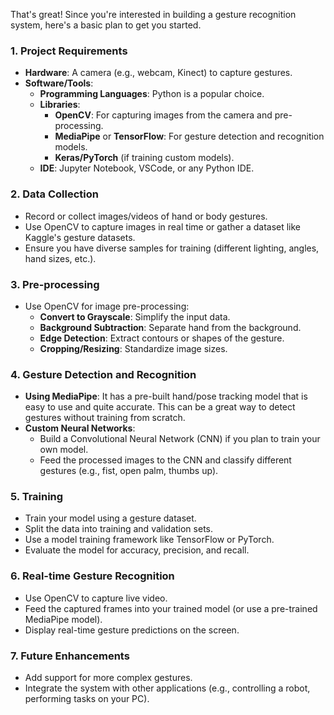 That's great! Since you're interested in building a gesture recognition system, here's a basic plan to get you started.

### 1. **Project Requirements**
   - **Hardware**: A camera (e.g., webcam, Kinect) to capture gestures.
   - **Software/Tools**:
     - **Programming Languages**: Python is a popular choice.
     - **Libraries**: 
       - **OpenCV**: For capturing images from the camera and pre-processing.
       - **MediaPipe** or **TensorFlow**: For gesture detection and recognition models.
       - **Keras/PyTorch** (if training custom models).
     - **IDE**: Jupyter Notebook, VSCode, or any Python IDE.

### 2. **Data Collection**
   - Record or collect images/videos of hand or body gestures.
   - Use OpenCV to capture images in real time or gather a dataset like Kaggle's gesture datasets.
   - Ensure you have diverse samples for training (different lighting, angles, hand sizes, etc.).

### 3. **Pre-processing**
   - Use OpenCV for image pre-processing:
     - **Convert to Grayscale**: Simplify the input data.
     - **Background Subtraction**: Separate hand from the background.
     - **Edge Detection**: Extract contours or shapes of the gesture.
     - **Cropping/Resizing**: Standardize image sizes.

### 4. **Gesture Detection and Recognition**
   - **Using MediaPipe**: It has a pre-built hand/pose tracking model that is easy to use and quite accurate. This can be a great way to detect gestures without training from scratch.
   - **Custom Neural Networks**:
     - Build a Convolutional Neural Network (CNN) if you plan to train your own model.
     - Feed the processed images to the CNN and classify different gestures (e.g., fist, open palm, thumbs up).

### 5. **Training**
   - Train your model using a gesture dataset.
   - Split the data into training and validation sets.
   - Use a model training framework like TensorFlow or PyTorch.
   - Evaluate the model for accuracy, precision, and recall.

### 6. **Real-time Gesture Recognition**
   - Use OpenCV to capture live video.
   - Feed the captured frames into your trained model (or use a pre-trained MediaPipe model).
   - Display real-time gesture predictions on the screen.

### 7. **Future Enhancements**
   - Add support for more complex gestures.
   - Integrate the system with other applications (e.g., controlling a robot, performing tasks on your PC).
